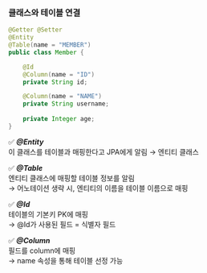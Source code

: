 ### 클래스와 테이블 연결

```java
@Getter @Setter
@Entity
@Table(name = "MEMBER")
public class Member {

    @Id
    @Column(name = "ID")
    private String id;

    @Column(name = "NAME")
    private String username;
    
    private Integer age;
}
```

✅ ***@Entity***  
이 클래스를 테이블과 매핑한다고 JPA에게 알림 → 엔티티 클래스

✅ ***@Table***  
엔티티 클래스에 매핑할 테이블 정보를 알림  
→ 어노테이션 생략 시, 엔티티의 이름을 테이블 이름으로 매핑

✅ ***@Id***  
테이블의 기본키 PK에 매핑  
→ @Id가 사용된 필드 = 식별자 필드

✅ ***@Column***  
필드를 column에 매핑  
→ name 속성을 통해 테이블 선정 가능